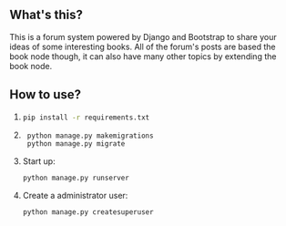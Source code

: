 ## What's this?
This is a forum system powered by Django and Bootstrap to share your ideas of some interesting books. All of the forum's posts are based the book node though, it can also have many other topics by extending the book node.

## How to use?
1.  ```bash
    pip install -r requirements.txt
    ```
    
2. ```bash
    python manage.py makemigrations
    python manage.py migrate
    ```

3. Start up:
    ```bash
    python manage.py runserver
    ```
4. Create a administrator user:
    ```bash
    python manage.py createsuperuser
    ```


